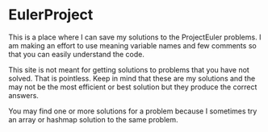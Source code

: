 # EulerProject
This is a place where I can save my solutions to the ProjectEuler problems.
I am making an effort to use meaning variable names and few comments
so that you can easily understand the code.

This site is not meant for getting solutions to problems that you
have not solved.  That is pointless.  Keep in mind that these are
my solutions and the may not be the most efficient or best solution
but they produce the correct answers.

You may find one or more solutions for a problem because I sometimes
try an array or hashmap solution to the same problem.
#
